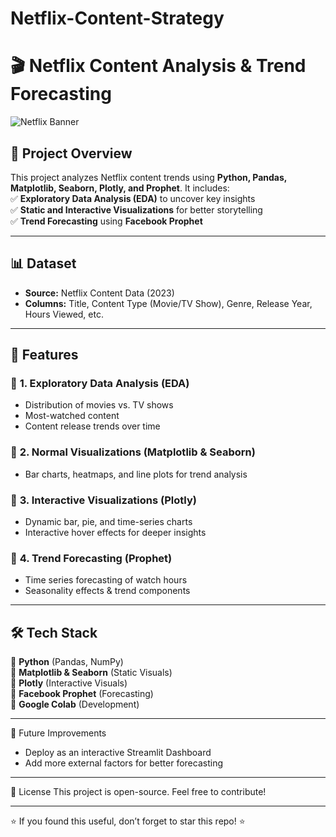# Netflix-Content-Strategy

# 🎬 Netflix Content Analysis & Trend Forecasting  

![Netflix Banner](https://upload.wikimedia.org/wikipedia/commons/7/75/Netflix_icon.svg)  

## 📌 Project Overview  
This project analyzes Netflix content trends using **Python, Pandas, Matplotlib, Seaborn, Plotly, and Prophet**. It includes:  
✅ **Exploratory Data Analysis (EDA)** to uncover key insights  
✅ **Static and Interactive Visualizations** for better storytelling  
✅ **Trend Forecasting** using **Facebook Prophet**  

---

## 📊 Dataset  
- **Source:** Netflix Content Data (2023)  
- **Columns:** Title, Content Type (Movie/TV Show), Genre, Release Year, Hours Viewed, etc.  

---

## 🚀 Features  

### 🔹 **1. Exploratory Data Analysis (EDA)**  
- Distribution of movies vs. TV shows  
- Most-watched content  
- Content release trends over time  

### 🔹 **2. Normal Visualizations (Matplotlib & Seaborn)**  
- Bar charts, heatmaps, and line plots for trend analysis  

### 🔹 **3. Interactive Visualizations (Plotly)**  
- Dynamic bar, pie, and time-series charts  
- Interactive hover effects for deeper insights  

### 🔹 **4. Trend Forecasting (Prophet)**  
- Time series forecasting of watch hours  
- Seasonality effects & trend components  

---

## 🛠️ Tech Stack  
🔹 **Python** (Pandas, NumPy)  
🔹 **Matplotlib & Seaborn** (Static Visuals)  
🔹 **Plotly** (Interactive Visuals)  
🔹 **Facebook Prophet** (Forecasting)  
🔹 **Google Colab** (Development)  

---

📌 Future Improvements
- Deploy as an interactive Streamlit Dashboard
- Add more external factors for better forecasting

---

📜 License
This project is open-source. Feel free to contribute!

---

⭐ If you found this useful, don’t forget to star this repo! ⭐
